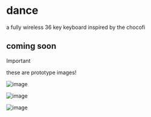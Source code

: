 # dance
a fully wireless 36 key keyboard inspired by the chocofi

## coming soon

>[!IMPORTANT]
>these are prototype images!

![image](https://github.com/chase-hunter/dance/assets/122387925/f5b97734-94a3-491f-99fc-8831f2fc040e)

![image](https://github.com/chase-hunter/dance/assets/122387925/6eddcbcd-b806-4695-b4e6-1e565556e29c)  

![image](https://github.com/chase-hunter/dance/assets/122387925/b2df23ee-f1e1-4b28-a517-0431c28e33ea)
